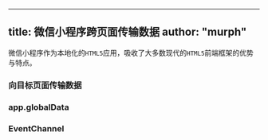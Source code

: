 
---
title: 微信小程序跨页面传输数据
author: "murph"
---

微信小程序作为本地化的`HTML5`应用，吸收了大多数现代的`HTML5`前端框架的优势与特点。

<!--more-->

### 向目标页面传输数据


### app.globalData

### EventChannel
